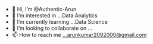 - 👋 Hi, I’m @Authentic-Arun
- 👀 I’m interested in ...Data Analytics
- 🌱 I’m currently learning ...Data Science
- 💞️ I’m looking to collaborate on ...
- 📫 How to reach me ...arunkumar2092000@gmail.com

<!---
Authentic-Arun/Authentic-Arun is a ✨ special ✨ repository because its `README.md` (this file) appears on your GitHub profile.
You can click the Preview link to take a look at your changes.
--->
